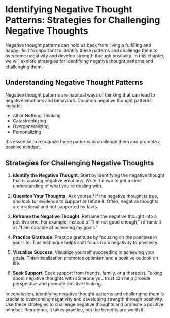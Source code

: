 Identifying Negative Thought Patterns: Strategies for Challenging Negative Thoughts
===================================================================================

Negative thought patterns can hold us back from living a fulfilling and happy life. It's important to identify these patterns and challenge them to overcome negativity and develop strength through positivity. In this chapter, we will explore strategies for identifying negative thought patterns and challenging them.

Understanding Negative Thought Patterns
---------------------------------------

Negative thought patterns are habitual ways of thinking that can lead to negative emotions and behaviors. Common negative thought patterns include:

* All or Nothing Thinking
* Catastrophizing
* Overgeneralizing
* Personalizing

It's essential to recognize these patterns to challenge them and promote a positive mindset.

Strategies for Challenging Negative Thoughts
--------------------------------------------

1. **Identify the Negative Thought**: Start by identifying the negative thought that is causing negative emotions. Write it down to get a clear understanding of what you're dealing with.

2. **Question Your Thoughts**: Ask yourself if the negative thought is true, and look for evidence to support or refute it. Often, negative thoughts are irrational and not supported by facts.

3. **Reframe the Negative Thought**: Reframe the negative thought into a positive one. For example, instead of "I'm not good enough," reframe it as "I am capable of achieving my goals."

4. **Practice Gratitude**: Practice gratitude by focusing on the positives in your life. This technique helps shift focus from negativity to positivity.

5. **Visualize Success**: Visualize yourself succeeding in achieving your goals. This visualization promotes optimism and a positive outlook on life.

6. **Seek Support**: Seek support from friends, family, or a therapist. Talking about negative thoughts with someone you trust can help provide perspective and promote positive thinking.

In conclusion, identifying negative thought patterns and challenging them is crucial to overcoming negativity and developing strength through positivity. Use these strategies to challenge negative thoughts and promote a positive mindset. Remember, it takes practice, but the benefits are worth it.
